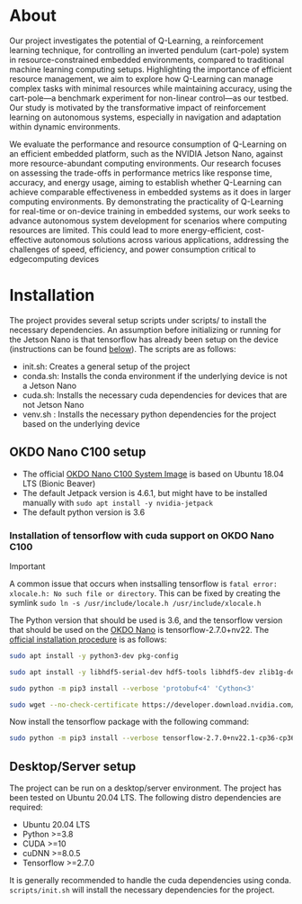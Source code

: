 # About

Our project investigates the potential of Q-Learning, a reinforcement learning technique, for controlling an inverted pendulum (cart-pole) system in resource-constrained
embedded environments, compared to traditional machine learning computing setups. Highlighting the importance of efficient resource management, we aim to explore how Q-Learning can manage complex tasks with minimal resources while maintaining accuracy, using the cart-pole—a benchmark experiment for non-linear control—as our testbed. Our study is motivated by the transformative impact of reinforcement learning on autonomous systems, especially in navigation and adaptation within dynamic environments.

We evaluate the performance and resource consumption of Q-Learning on an efficient embedded platform, such as the NVIDIA Jetson Nano, against more resource-abundant computing environments. Our research focuses on assessing the trade-offs in performance metrics like response time, accuracy, and energy usage, aiming to establish whether Q-Learning can achieve comparable effectiveness in embedded systems as it does in larger computing environments. By demonstrating the practicality of Q-Learning for real-time or on-device training in embedded systems, our work seeks to advance autonomous system development for scenarios where computing resources are limited. This could lead to more energy-efficient, cost-effective autonomous solutions across various applications, addressing the challenges of speed, efficiency, and power consumption critical to edgecomputing devices

# Installation

The project provides several setup scripts under scripts/ to install the necessary dependencies. An assumption before initializing or running for the Jetson Nano is that tensorflow has already been setup on the device (instructions can be found [below](#installation-of-tensorflow-with-cuda-support-on-okdo-nano-c100)). The scripts are as follows:

- init.sh: Creates a general setup of the project
- conda.sh: Installs the conda environment if the underlying device is not a Jetson Nano
- cuda.sh: Installs the necessary cuda dependencies for devices that are not Jetson Nano
- venv.sh : Installs the necessary python dependencies for the project based on the underlying device


## OKDO Nano C100 setup

- The official [OKDO Nano C100 System Image](https://auto.designspark.info/okdo_images/c100.img.xz) is based on Ubuntu 18.04 LTS (Bionic Beaver)
- The default Jetpack version is 4.6.1, but might have to be installed manually with ```sudo apt install -y nvidia-jetpack```
- The default python version is 3.6

### Installation of tensorflow with cuda support on OKDO Nano C100

> [!IMPORTANT] 
> A common issue that occurs when instsalling tensorflow is ```fatal error: xlocale.h: No such file or directory```. This can be fixed by creating the symlink ```sudo ln -s /usr/include/locale.h /usr/include/xlocale.h```

The Python version that should be used is 3.6, and the tensorflow version that should be used on the [OKDO Nano](https://www.okdo.com/p/okdo-nano-c100-developer-kit-powered-by-nvidia-jetson-nano-module/) is tensorflow-2.7.0+nv22. The [official installation procedure](https://forums.developer.nvidia.com/t/official-tensorflow-for-jetson-nano/71770) is as follows:

```bash
sudo apt install -y python3-dev pkg-config

sudo apt install -y libhdf5-serial-dev hdf5-tools libhdf5-dev zlib1g-dev zip libjpeg8-dev liblapack-dev libblas-dev gfortran

sudo python -m pip3 install --verbose 'protobuf<4' 'Cython<3'

sudo wget --no-check-certificate https://developer.download.nvidia.com/compute/redist/jp/v461/tensorflow/tensorflow-2.7.0+nv22.1-cp36-cp36m-linux_aarch64.whl
```

Now install the tensorflow package with the following command:

```bash
sudo python -m pip3 install --verbose tensorflow-2.7.0+nv22.1-cp36-cp36m-linux_aarch64.whl
```

## Desktop/Server setup

The project can be run on a desktop/server environment. The project has been tested on Ubuntu 20.04 LTS. The following distro dependencies are required:

- Ubuntu 20.04 LTS
- Python >=3.8
- CUDA >=10
- cuDNN >=8.0.5
- Tensorflow >=2.7.0

It is generally recommended to handle the cuda dependencies using conda. ```scripts/init.sh``` will install the necessary dependencies for the project.
